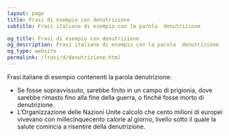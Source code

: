 ```yaml
---
layout: page
title: Frasi di esempio con denutrizione 
subtitle: Frasi italiane di esempio con la parola  denutrizione

og_title: Frasi di esempio con denutrizione 
og_description: Frasi italiane di esempio con la parola  denutrizione
og_type: website
permalink: /frasi/d/denutrizione.html
---
```


Frasi italiane di esempio contenenti la parola denutrizione:


- Se fosse sopravvissuto, sarebbe finito in un campo di prigionia, dove sarebbe rimasto fino alla fine della guerra, o finché fosse morto di denutrizione.
- L’Organizzazione delle Nazioni Unite calcolò che cento milioni di europei vivevano con millecinquecento calorie al giorno, livello sotto il quale la salute comincia a risentire della denutrizione.

